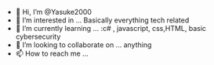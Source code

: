 - 👋 Hi, I’m @Yasuke2000
- 👀 I’m interested in ... Basically everything tech related
- 🌱 I’m currently learning ... :c# , javascript, css,HTML, basic cybersecurity
- 💞️ I’m looking to collaborate on ... anything
- 📫 How to reach me ...

<!---
Yasuke2000/Yasuke2000 is a ✨ special ✨ repository because its `README.md` (this file) appears on your GitHub profile.
You can click the Preview link to take a look at your changes.
--->
